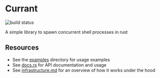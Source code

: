 # Currant

![build status](https://github.com/allonsy/currant/actions/workflows/build.yml/badge.svg)

A simple library to spawn concurrent shell processes in rust

## Resources
 * See the [examples](examples) directory for usage examples
 * See [docs.rs](https://docs.rs/currant/0.2.2/currant/) for API documentation and usage
 * See [infrastructure.md](infrastructure.md) for an overview of how it works under the hood
